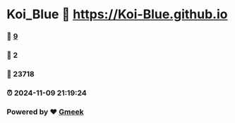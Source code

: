 # Koi_Blue :link: https://Koi-Blue.github.io 
### :page_facing_up: [9](https://Koi-Blue.github.io/tag.html) 
### :speech_balloon: 2 
### :hibiscus: 23718 
### :alarm_clock: 2024-11-09 21:19:24 
### Powered by :heart: [Gmeek](https://github.com/Meekdai/Gmeek)
